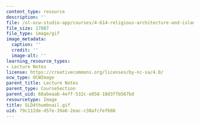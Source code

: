 ```yaml
---
content_type: resource
description: ''
file: /ol-ocw-studio-app/courses/4-614-religious-architecture-and-islamic-cultures-fall-2002/79c112ded57e39a62eacc38afcfef688_SLD4thumbnail.gif
file_size: 17087
file_type: image/gif
image_metadata:
  caption: ''
  credit: ''
  image-alt: ''
learning_resource_types:
- Lecture Notes
license: https://creativecommons.org/licenses/by-nc-sa/4.0/
ocw_type: OCWImage
parent_title: Lecture Notes
parent_type: CourseSection
parent_uid: 68abeaab-4eff-532c-e858-18d3ffb567bd
resourcetype: Image
title: SLD4thumbnail.gif
uid: 79c112de-d57e-39a6-2eac-c38afcfef688
---
```

